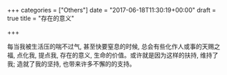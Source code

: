 +++
categories = ["Others"]
date = "2017-06-18T11:30:19+00:00"
draft = true
title = "存在的意义"

+++


每当我被生活压的喘不过气, 甚至快要窒息的时候, 总会有些化作人或事的天赐之福, 点化我, 提点我, 存在的意义, 生命的价值。或许就是因为这样的扶持, 维持了我; 造就了我的坚持, 也带来许多不懈的的支持。